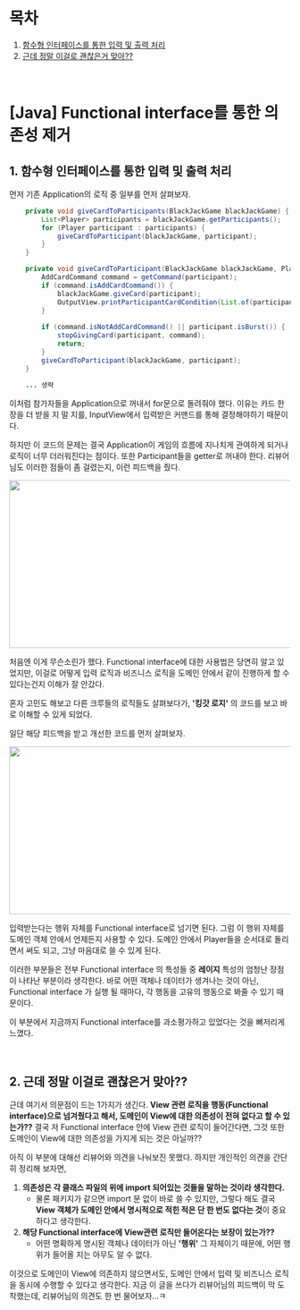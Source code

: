 # 목차

1. [함수형 인터페이스를 통한 입력 및 출력 처리](#1-함수형-인터페이스를-통한-입력-및-출력-처리) <br/>
2. [근데 정말 이걸로 괜찮은거 맞아??](#2-근데-정말-이걸로-괜찮은거-맞아) <br/>

<br/>

# [Java] Functional interface를 통한 의존성 제거

## 1. 함수형 인터페이스를 통한 입력 및 출력 처리

먼저 기존 Application의 로직 중 일부를 먼저 살펴보자.

```java
	private void giveCardToParticipants(BlackJackGame blackJackGame) {
        List<Player> participants = blackJackGame.getParticipants();
        for (Player participant : participants) {
            giveCardToParticipant(blackJackGame, participant);
        }
    }

	private void giveCardToParticipant(BlackJackGame blackJackGame, Player participant) {
        AddCardCommand command = getCommand(participant);
        if (command.isAddCardCommand()) {
            blackJackGame.giveCard(participant);
            OutputView.printParticipantCardCondition(List.of(participant));
        }
        
        if (command.isNotAddCardCommand() || participant.isBurst()) {
            stopGivingCard(participant, command);
            return;
        }
        giveCardToParticipant(blackJackGame, participant);
    }
    
    ... 생략
```

이처럼 참가자들을 Application으로 꺼내서 for문으로 돌려줘야 했다. 이유는 카드 한 장을 더 받을 지 말 지를, InputView에서 입력받은 커맨드를 통해 결정해야하기 때문이다.

하지만 이 코드의 문제는 결국 Application이 게임의 흐름에 지나치게 관여하게 되거나 로직이 너무 더러워진다는 점이다. 또한 Participant들을 getter로 꺼내야 한다. 리뷰어님도 이러한 점들이 좀 걸렸는지, 이런 피드백을 줬다.

<img src="https://tjdtls690.github.io/assets/img/blog/blackjack_001.PNG" width="850" height="300">

처음엔 이게 무슨소린가 했다. Functional interface에 대한 사용법은 당연히 알고 있었지만, 이걸로 어떻게 입력 로직과 비즈니스 로직을 도메인 안에서 같이 진행하게 할 수 있다는건지 이해가 잘 안갔다.

혼자 고민도 해보고 다른 크루들의 로직들도 살펴보다가, **'킹갓 로지'** 의 코드를 보고 바로 이해할 수 있게 되었다.

일단 해당 피드백을 받고 개선한 코드를 먼저 살펴보자.

<img src="https://tjdtls690.github.io/assets/img/blog/blackjack_002.PNG" width="850" height="300">

입력받는다는 행위 자체를 Functional interface로 넘기면 된다. 그럼 이 행위 자체를 도메인 객체 안에서 언제든지 사용할 수 있다. 도메인 안에서 Player들을 순서대로 돌리면서 써도 되고, 그냥 마음대로 쓸 수 있게 된다.

이러한 부분들은 전부 Functional interface 의 특성들 중 **레이지** 특성의 엄청난 장점이 나타난 부분이라 생각한다. 바로 어떤 객체나 데이터가 생겨나는 것이 아닌, Functional interface 가 실행 될 때마다, 각 행동을 고유의 행동으로 봐줄 수 있기 때문이다.

이 부분에서 지금까지 Functional interface를 과소평가하고 있었다는 것을 뼈저리게 느꼈다.

<br/>

## 2. 근데 정말 이걸로 괜찮은거 맞아??

근데 여기서 의문점이 드는 1가지가 생긴다. **View 관련 로직을 행동(Functional interface)으로 넘겨줬다고 해서, 도메인이 View에 대한 의존성이 전혀 없다고 할 수 있는가??** 결국 저 Functional interface 안에 View 관련 로직이 들어간다면, 그것 또한 도메인이 View에 대한 의존성을 가지게 되는 것은 아닐까??

아직 이 부분에 대해선 리뷰어와 의견을 나눠보진 못했다. 하지만 개인적인 의견을 간단히 정리해 보자면,

1. **의존성은 각 클래스 파일의 위에 import 되어있는 것들을 말하는 것이라 생각한다.**
   - 물론 패키지가 같으면 import 문 없이 바로 쓸 수 있지만, 그렇다 해도 결국 **View 객체가 도메인 안에서 명시적으로 적힌 적은 단 한 번도 없다는 것**이 중요하다고 생각한다.
2. **해당 Functional interface에 View관련 로직만 들어온다는 보장이 있는가??**
   - 어떤 명확하게 명시된 객체나 데이터가 아닌 **'행위'** 그 자체이기 때문에, 어떤 행위가 들어올 지는 아무도 알 수 없다.

이것으로 도메인이 View에 의존하지 않으면서도, 도메인 안에서 입력 및 비즈니스 로직을 동시에 수행할 수 있다고 생각한다. 지금 이 글을 쓰다가 리뷰어님의 피드백이 막 도착했는데, 리뷰어님의 의견도 한 번 물어보자...ㅋ